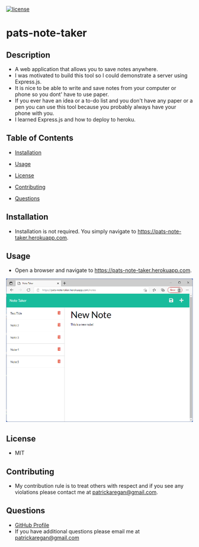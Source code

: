 
[![license](https://img.shields.io/badge/license-MIT-brightgreen)]()

# pats-note-taker

## Description

  - A web application that allows you to save notes anywhere.
  - I was motivated to build this tool so I could demonstrate a server using Express.js.
  - It is nice to be able to write and save notes from your computer or phone so you dont' have to use paper.
  - If you ever have an idea or a to-do list and you don't have any paper or a pen you can use this tool because you probably always have your phone with you.
  - I learned Express.js and how to deploy to heroku.

## Table of Contents

  - [Installation](#installation)
  - [Usage](#usage)
  - [License](#license)
  - [Contributing](#contributing)
  
  - [Questions](#questions)

## Installation

  - Installation is not required. You simply navigate to https://pats-note-taker.herokuapp.com.

## Usage

  - Open a browser and navigate to https://pats-note-taker.herokuapp.com.

  ![Screenshot](/public/assets/images/screenshot.png)

## License

  - MIT


## Contributing

  - My contribution rule is to treat others with respect and if you see any violations please contact me at patrickaregan@gmail.com.  
  



## Questions

- [GitHub Profile](https://github.com/patrickaregan)
- If you have additional questions please email me at patrickaregan@gmail.com

